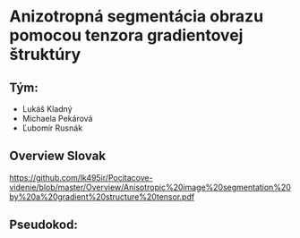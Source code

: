 #    Anizotropná segmentácia obrazu pomocou tenzora gradientovej štruktúry
 
## Tým:
- Lukáš Kladný
- Michaela Pekárová
- Ľubomír Rusnák

## Overview Slovak
https://github.com/lk495ir/Pocitacove-videnie/blob/master/Overview/Anisotropic%20image%20segmentation%20by%20a%20gradient%20structure%20tensor.pdf

## Pseudokod:



